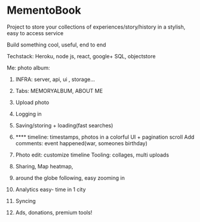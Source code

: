 # MementoBook
Project to store your collections of experiences/story/history in a stylish, easy to access service

Build something cool, useful,  end to end


Techstack: Heroku, node js, react, google+
	SQL, objectstore

Me: photo album:
1. INFRA: server, api, ui , storage…
2. Tabs: MEMORYALBUM, ABOUT ME
3. Upload photo 
4. Logging in
5. Saving/storing + loading(fast searches)

6. **** timeline: timestamps, photos in a colorful UI + pagination scroll
Add comments: event happened(war, someones birthday)

7. Photo edit: customize timeline
	Tooling: collages, multi uploads

8. Sharing, Map heatmap, 
9. around the globe following, easy zooming in
10. Analytics easy- time in 1 city
11. Syncing
12. Ads, donations, premium tools! 
